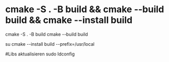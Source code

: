 # cmake -S . -B build && cmake --build build && cmake --install build

cmake -S . -B build
cmake --build build

su
cmake --install build --prefix=/usr/local

#Libs aktualisieren
sudo ldconfig


